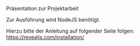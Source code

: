 Präsentation zur Projektarbeit

Zur Ausführung wird NodeJS benötigt.

Hierzu bitte der Anleitung auf folgender Seite folgen: https://revealjs.com/installation/

